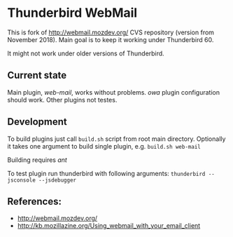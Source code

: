 # Thunderbird WebMail
This is fork of http://webmail.mozdev.org/ CVS repository (version from November 2018). Main goal is to keep it working under Thunderbird 60. 

It might not work under older versions of Thunderbird.


## Current state

Main plugin, *web-mail*, works without problems. *owa* plugin configuration should work. Other plugins not testes.


## Development

To build plugins just call ```build.sh``` script from root main directory. Optionally it takes one argument to build single plugin, e.g. ```build.sh web-mail```

Building requires *ant*


To test plugin run thunderbird with following arguments: ```thunderbird --jsconsole --jsdebugger```


## References:
- http://webmail.mozdev.org/
- http://kb.mozillazine.org/Using_webmail_with_your_email_client
